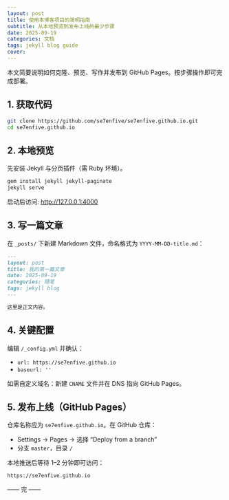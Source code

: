 ```yaml
---
layout: post
title: 使用本博客项目的简明指南
subtitle: 从本地预览到发布上线的最少步骤
date: 2025-09-19
categories: 文档
tags: jekyll blog guide
cover: 
---
```


本文简要说明如何克隆、预览、写作并发布到 GitHub Pages。按步骤操作即可完成部署。

## 1. 获取代码

```bash
git clone https://github.com/se7enfive/se7enfive.github.io.git
cd se7enfive.github.io
```

## 2. 本地预览

先安装 Jekyll 与分页插件（需 Ruby 环境）。

```bash
gem install jekyll jekyll-paginate
jekyll serve
```

启动后访问: http://127.0.0.1:4000

## 3. 写一篇文章

在 `_posts/` 下新建 Markdown 文件，命名格式为 `YYYY-MM-DD-title.md`：

```markdown
---
layout: post
title: 我的第一篇文章
date: 2025-09-19
categories: 随笔
tags: jekyll blog
---

这里是正文内容。
```

## 4. 关键配置

编辑 `/_config.yml` 并确认：

- `url: https://se7enfive.github.io`
- `baseurl: ''`

如需自定义域名：新建 `CNAME` 文件并在 DNS 指向 GitHub Pages。

## 5. 发布上线（GitHub Pages）

仓库名称应为 `se7enfive.github.io`。在 GitHub 仓库：

- Settings → Pages → 选择 “Deploy from a branch”
- 分支 `master`，目录 `/`

本地推送后等待 1–2 分钟即可访问：

```
https://se7enfive.github.io
```

—— 完 ——


